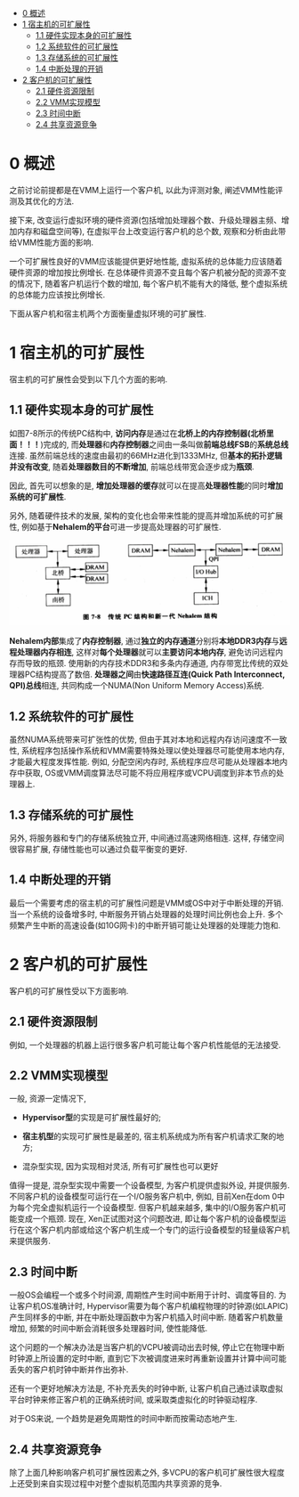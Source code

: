 
<!-- @import "[TOC]" {cmd="toc" depthFrom=1 depthTo=6 orderedList=false} -->

<!-- code_chunk_output -->

* [0 概述](#0-概述)
* [1 宿主机的可扩展性](#1-宿主机的可扩展性)
	* [1.1 硬件实现本身的可扩展性](#11-硬件实现本身的可扩展性)
	* [1.2 系统软件的可扩展性](#12-系统软件的可扩展性)
	* [1.3 存储系统的可扩展性](#13-存储系统的可扩展性)
	* [1.4 中断处理的开销](#14-中断处理的开销)
* [2 客户机的可扩展性](#2-客户机的可扩展性)
	* [2.1 硬件资源限制](#21-硬件资源限制)
	* [2.2 VMM实现模型](#22-vmm实现模型)
	* [2.3 时间中断](#23-时间中断)
	* [2.4 共享资源竞争](#24-共享资源竞争)

<!-- /code_chunk_output -->

# 0 概述

之前讨论前提都是在VMM上运行一个客户机, 以此为评测对象, 阐述VMM性能评测及其优化的方法. 

接下来, 改变运行虚拟环境的硬件资源(包括增加处理器个数、升级处理器主频、增加内存和磁盘空间等), 在虚拟平台上改变运行客户机的总个数, 观察和分析由此带给VMM性能方面的影响.

一个可扩展性良好的VMM应该能提供更好地性能, 虚拟系统的总体能力应该随着硬件资源的增加按比例增长. 在总体硬件资源不变且每个客户机被分配的资源不变的情况下, 随着客户机运行个数的增加, 每个客户机不能有大的降低, 整个虚拟系统的总体能力应该按比例增长. 

下面从客户机和宿主机两个方面衡量虚拟环境的可扩展性.

# 1 宿主机的可扩展性

宿主机的可扩展性会受到以下几个方面的影响.

## 1.1 硬件实现本身的可扩展性

如图7\-8所示的传统PC结构中, **访问内存**是通过在**北桥上的内存控制器(北桥里面！！！**)完成的, 而**处理器**和**内存控制器**之间由一条叫做**前端总线FSB**的**系统总线**连接. 虽然前端总线的速度由最初的66MHz进化到1333MHz, 但**基本的拓扑逻辑并没有改变**, 随着**处理器数目的不断增加**, 前端总线带宽会逐步成为**瓶颈**. 

因此, 首先可以想象的是, **增加处理器的缓存**就可以在提高**处理器性能**的同时**增加系统的可扩展性**. 

另外, 随着硬件技术的发展, 架构的变化也会带来性能的提高并增加系统的可扩展性, 例如基于**Nehalem的平台**可进一步提高处理器的可扩展性.

![](./images/2019-04-18-10-04-18.png)

**Nehalem内部**集成了**内存控制器**, 通过**独立的内存通道**分别将**本地DDR3内存**与**远程处理器内存相连**, 这样对**每个处理器**就可以**主要访问本地内存**, 避免访问远程内存而导致的瓶颈. 使用新的内存技术DDR3和多条内存通道, 内存带宽比传统的双处理器PC结构提高了数倍. **处理器之间**由**快速路径互连(Quick Path Interconnect, QPI)总线**相连, 共同构成一个NUMA(Non Uniform Memory Access)系统.

## 1.2 系统软件的可扩展性

虽然NUMA系统带来可扩张性的优势, 但由于其对本地和远程内存访问速度不一致性, 系统程序包括操作系统和VMM需要特殊处理以使处理器尽可能使用本地内存, 才能最大程度发挥性能. 例如, 分配空闲内存时, 系统程序应尽可能从处理器本地内存中获取, OS或VMM调度算法尽可能不将应用程序或VCPU调度到非本节点的处理器上.

## 1.3 存储系统的可扩展性

另外, 将服务器和专门的存储系统独立开, 中间通过高速网络相连. 这样, 存储空间很容易扩展, 存储性能也可以通过负载平衡变的更好.

## 1.4 中断处理的开销

最后一个需要考虑的宿主机的可扩展性问题是VMM或OS中对于中断处理的开销. 当一个系统的设备增多时, 中断服务开销占处理器的处理时间比例也会上升. 多个频繁产生中断的高速设备(如10G网卡)的中断开销可能让处理器的处理能力饱和.

# 2 客户机的可扩展性

客户机的可扩展性受以下方面影响.

## 2.1 硬件资源限制

例如, 一个处理器的机器上运行很多客户机可能让每个客户机性能低的无法接受.

## 2.2 VMM实现模型

一般, 资源一定情况下, 

- **Hypervisor型**的实现是可扩展性最好的; 

- **宿主机型**的实现可扩展性是最差的, 宿主机系统成为所有客户机请求汇聚的地方;

- 混杂型实现, 因为实现相对灵活, 所有可扩展性也可以更好

值得一提是, 混杂型实现中需要一个设备模型, 为客户机提供虚拟外设, 并提供服务. 不同客户机的设备模型可运行在一个I/O服务客户机中, 例如, 目前Xen在dom 0中为每个完全虚拟机运行一个设备模型. 但客户机越来越多, 集中的I/O服务客户机可能变成一个瓶颈. 现在, Xen正试图对这个问题改进, 即让每个客户机的设备模型运行在这个客户机内部或给这个客户机生成一个专门的运行设备模型的轻量级客户机来提供服务.

## 2.3 时间中断

一般OS会编程一个或多个时间源, 周期性产生时间中断用于计时、调度等目的. 为让客户机OS准确计时, Hypervisor需要为每个客户机编程物理的时钟源(如LAPIC)产生同样多的中断, 并在中断处理函数中为客户机插入时间中断. 随着客户机数量增加, 频繁的时间中断会消耗很多处理器时间, 使性能降低.

这个问题的一个解决办法是当客户机的VCPU被调动出去时候, 停止它在物理中断时钟源上所设置的定时中断, 直到它下次被调度进来时再重新设置并计算中间可能丢失的客户机时钟中断并作出弥补. 

还有一个更好地解决方法是, 不补充丢失的时钟中断, 让客户机自己通过读取虚拟平台时钟来修正客户机的正确系统时间, 或采取类虚拟化的时钟驱动程序. 

对于OS来说, 一个趋势是避免周期性的时间中断而按需动态地产生.

## 2.4 共享资源竞争

除了上面几种影响客户机可扩展性因素之外, 多VCPU的客户机可扩展性很大程度上还受到来自实现过程中对整个虚拟机范围内共享资源的竞争. 